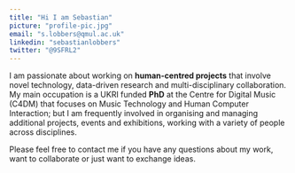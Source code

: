 ```yaml
---
title: "Hi I am Sebastian"
picture: "profile-pic.jpg"
email: "s.lobbers@qmul.ac.uk"
linkedin: "sebastianlobbers"
twitter: "@9SFRL2"
---
```


I am passionate about working on **human-centred projects** that involve novel technology, data-driven research and multi-disciplinary collaboration. My main occupation is a UKRI funded **PhD** at
the Centre for Digital Music (C4DM) that focuses on Music Technology
and Human Computer Interaction; but I am frequently involved in
organising and managing additional projects, events and exhibitions,
working with a variety of people across disciplines.

Please feel free to contact me if you have any questions about my
work, want to collaborate or just want to exchange ideas.